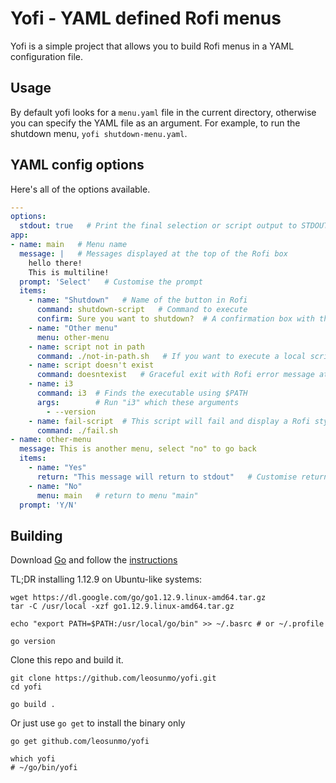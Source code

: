 # Yofi - YAML defined Rofi menus
Yofi is a simple project that allows you to build Rofi menus in a YAML configuration file.

## Usage
By default yofi looks for a `menu.yaml` file in the current directory, otherwise you can specify the YAML file as an argument.
For example, to run the shutdown menu, `yofi shutdown-menu.yaml`.

## YAML config options
Here's all of the options available.
```yaml
---
options:
  stdout: true   # Print the final selection or script output to STDOUT
app:
- name: main   # Menu name
  message: |   # Messages displayed at the top of the Rofi box
    hello there!
    This is multiline!
  prompt: 'Select'   # Customise the prompt
  items:
    - name: "Shutdown"   # Name of the button in Rofi
      command: shutdown-script   # Command to execute
      confirm: Sure you want to shutdown?  # A confirmation box with this text will appear when this menu item is selected
    - name: "Other menu"
      menu: other-menu
    - name: script not in path
      command: ./not-in-path.sh   # If you want to execute a local script, use "./", by default it will search for the command in $PATH
    - name: script doesn't exist
      command: doesntexist   # Graceful exit with Rofi error message at the top of the screen.
    - name: i3
      command: i3  # Finds the executable using $PATH
      args:        # Run "i3" which these arguments
        - --version
    - name: fail-script  # This script will fail and display a Rofi style error message
      command: ./fail.sh
- name: other-menu
  message: This is another menu, select "no" to go back
  items:
    - name: "Yes" 
      return: "This message will return to stdout"   # Customise returned string, if not set, menu "name" is returned
    - name: "No" 
      menu: main   # return to menu "main"
  prompt: 'Y/N'
```

## Building
Download [Go](https://golang.org/dl/) and follow the [instructions](https://golang.org/doc/install#install)

TL;DR installing 1.12.9 on Ubuntu-like systems:
```
wget https://dl.google.com/go/go1.12.9.linux-amd64.tar.gz
tar -C /usr/local -xzf go1.12.9.linux-amd64.tar.gz

echo "export PATH=$PATH:/usr/local/go/bin" >> ~/.basrc # or ~/.profile

go version
```

Clone this repo and build it.
```
git clone https://github.com/leosunmo/yofi.git
cd yofi

go build .
```

Or just use `go get` to install the binary only
```
go get github.com/leosunmo/yofi

which yofi
# ~/go/bin/yofi

```